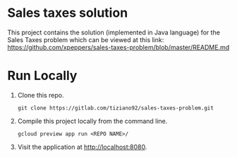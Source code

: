 # Sales taxes solution
This project contains the solution (implemented in Java language) for the Sales Taxes problem which can be viewed at this link: https://github.com/xpeppers/sales-taxes-problem/blob/master/README.md

# Run Locally
1. Clone this repo.

   ```
   git clone https://gitlab.com/tiziano92/sales-taxes-problem.git
   ```
2. Compile this project locally from the command line.

   ```
   gcloud preview app run <REPO NAME>/
   ```

3. Visit the application at [http://localhost:8080](http://localhost:8080).